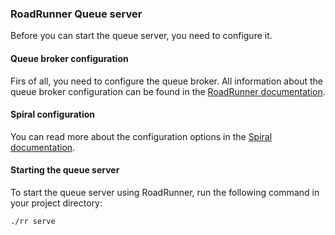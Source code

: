 ### RoadRunner Queue server

Before you can start the queue server, you need to configure it.

#### Queue broker configuration

Firs of all, you need to configure the queue broker. All information about the queue broker configuration can be found
in the [RoadRunner documentation](https://roadrunner.dev/docs/queues-overview).


#### Spiral configuration

You can read more about the configuration options in
the [Spiral documentation](https://spiral.dev/docs/queue-roadrunner/current/en).

#### Starting the queue server

To start the queue server using RoadRunner, run the following command in your project directory:

```bash
./rr serve
```
